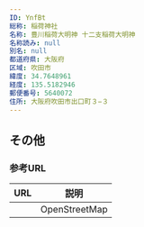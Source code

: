 ```yaml
---
ID: YnfBt
総称: 稲荷神社
名称: 豊川稲荷大明神 十二支稲荷大明神
名称読み: null
別名: null
都道府県: 大阪府
区域: 吹田市
緯度: 34.7648961
経度: 135.5182946
郵便番号: 5640072
住所: 大阪府吹田市出口町３−３
---
```


## その他

### 参考URL

| URL | 説明          |
| --- | ------------- |
|     | OpenStreetMap |
